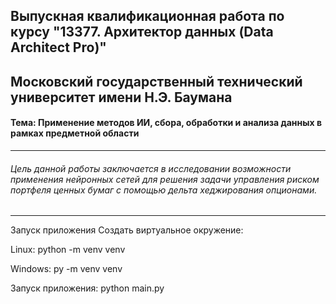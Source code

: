 Выпускная квалификационная работа по курсу "13377. Архитектор данных (Data Architect Pro)"
------------
Московский государственный технический университет имени Н.Э. Баумана
------------
#### Тема: Применение методов ИИ, сбора, обработки и анализа данных в рамках предметной области
------------
###### Цель данной работы заключается в исследовании возможности применения нейронных сетей для решения задачи управления риском портфеля ценных бумаг с помощью дельта хеджирования опционами.

------------


Запуск приложения
Создать виртуальное окружение:

Linux: python -m venv venv

Windows: py -m venv venv



Запуск приложения: python main.py

